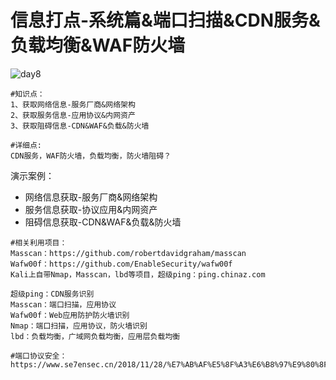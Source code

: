 # 信息打点-系统篇&端口扫描&CDN服务&负载均衡&WAF防火墙

![day8](/Users/yangluchao/Documents/GitHub/security/image/day8.png)

```
#知识点：
1、获取网络信息-服务厂商&网络架构
2、获取服务信息-应用协议&内网资产
3、获取阻碍信息-CDN&WAF&负载&防火墙

#详细点:
CDN服务，WAF防火墙，负载均衡，防火墙阻碍？
```

演示案例：

-   网络信息获取-服务厂商&网络架构
-   服务信息获取-协议应用&内网资产
-   阻碍信息获取-CDN&WAF&负载&防火墙

```
#相关利用项目：
Masscan：https://github.com/robertdavidgraham/masscan
Wafw00f：https://github.com/EnableSecurity/wafw00f
Kali上自带Nmap，Masscan，lbd等项目，超级ping：ping.chinaz.com

超级ping：CDN服务识别
Masscan：端口扫描，应用协议
Wafw00f：Web应用防护防火墙识别
Nmap：端口扫描，应用协议，防火墙识别
lbd：负载均衡，广域网负载均衡，应用层负载均衡

#端口协议安全：
https://www.se7ensec.cn/2018/11/28/%E7%AB%AF%E5%8F%A3%E6%B8%97%E9%80%8F%E6%80%BB%E7%BB%93/
```